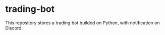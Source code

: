 # trading-bot
This repository stores a trading bot builded on Python, with notification on Discord.
